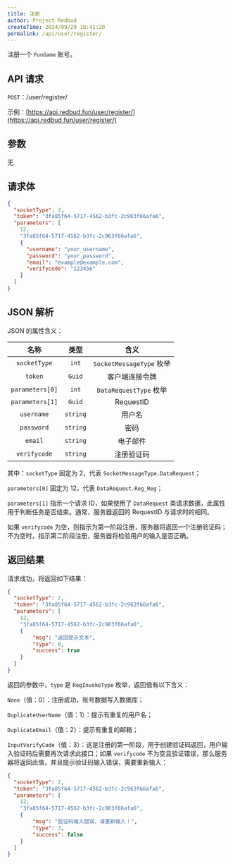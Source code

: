 ```yaml
---
title: 注册
author: Project Redbud
createTime: 2024/09/29 18:41:20
permalink: /api/user/register/
---
```


注册一个 `FunGame` 账号。

## API 请求

`POST`：/user/register/

示例：[https://api.redbud.fun/user/register/](https://api.redbud.fun/user/register/)

## 参数

无

## 请求体

```JSON
{
  "socketType": 2,
  "token": "3fa85f64-5717-4562-b3fc-2c963f66afa6",
  "parameters": [
    12,
    "3fa85f64-5717-4562-b3fc-2c963f66afa6",
    {
      "username": "your_username",
      "password": "your_password",
      "email": "example@example.com",
      "verifycode": "123456"
    }
  ]
}
```

## JSON 解析

JSON 的属性含义：

| 名称   |   类型   |   含义   |
|:----------:|:--------:|:--------:|
| `socketType` | `int` | `SocketMessageType` 枚举   |
| `token` | `Guid` | 客户端连接令牌   |
| `parameters[0]` | `int` | `DataRequestType` 枚举   |
| `parameters[1]` | `Guid` | RequestID   |
| `username` | `string` | 用户名   |
| `password` | `string` | 密码     |
| `email`    | `string` | 电子邮件 |
| `verifycode` | `string` | 注册验证码  |

其中：`socketType` 固定为 2，代表 `SocketMessageType.DataRequest`；

`parameters[0]` 固定为 12，代表 `DataRequest.Reg_Reg`；

`parameters[1]` 指示一个请求 ID，如果使用了 `DataRequest` 类请求数据，此属性用于判断任务是否结束。通常，服务器返回的 RequestID 与请求时的相同。

如果 `verifycode` 为空，则指示为第一阶段注册，服务器将返回一个注册验证码；不为空时，指示第二阶段注册，服务器将检验用户的输入是否正确。

## 返回结果

请求成功，将返回如下结果：

```JSON
{
  "socketType": 2,
  "token": "3fa85f64-5717-4562-b3fc-2c963f66afa6",
  "parameters": [
    12,
    "3fa85f64-5717-4562-b3fc-2c963f66afa6",
    {
        "msg": "返回提示文本",
        "type": 0,
        "success": true
    }
  ]
}
```

返回的参数中，`type` 是 `RegInvokeType` 枚举，返回值有以下含义：

`None`（值：0）：注册成功，账号数据写入数据库；

`DuplicateUserName`（值：1）：提示有重复的用户名；

`DuplicateEmail`（值：2）：提示有重复的邮箱；

`InputVerifyCode`（值：3）：这是注册的第一阶段，用于创建验证码返回，用户输入验证码后需要再次请求此接口；如果 `verifycode` 不为空且验证错误，那么服务器将返回此值，并且提示验证码输入错误，需要重新输入：

```JSON
{
  "socketType": 2,
  "token": "3fa85f64-5717-4562-b3fc-2c963f66afa6",
  "parameters": [
    12,
    "3fa85f64-5717-4562-b3fc-2c963f66afa6",
    {
        "msg": "验证码输入错误，请重新输入！",
        "type": 3,
        "success": false
    }
  ]
}
```
